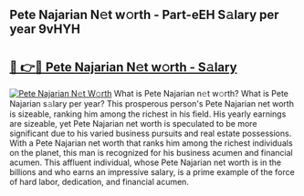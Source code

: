## Pete Najarian N𝚎t w𝚘rth - Part-eEH S𝚊lary per year 9vHYH

# <h2><a href="http://gc3vzdr.nevu.top/?p=Pete+Najarian">🔗 👉🔴 Pete Najarian N𝚎t w𝚘rth - S𝚊lary</a></h2>

[![Pete Najarian N𝚎t W𝚘rth](https://i.imgur.com/Oavwk0R.jpeg)](http://gc3vzdr.nevu.top/?p=Pete+Najarian)
What is Pete Najarian n𝚎t w𝚘rth? What is Pete Najarian s𝚊lary per year?
This prosperous person's Pete Najarian net worth is sizeable, ranking him among the richest in his field. His yearly earnings are sizeable, yet Pete Najarian net worth is speculated to be more significant due to his varied business pursuits and real estate possessions. With a Pete Najarian net worth that ranks him among the richest individuals on the planet, this man is recognized for his business acumen and financial acumen. This affluent individual, whose Pete Najarian net worth is in the billions and who earns an impressive salary, is a prime example of the force of hard labor, dedication, and financial acumen.
